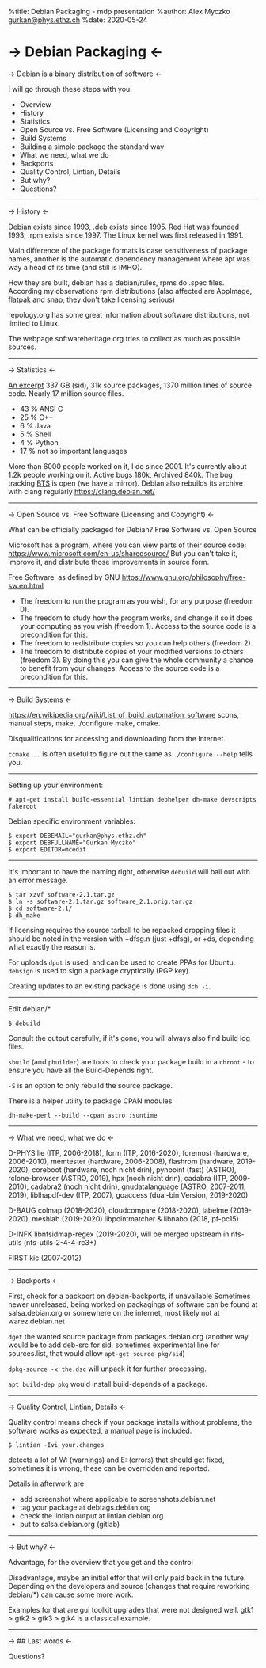 %title: Debian Packaging - mdp presentation
%author: Alex Myczko <gurkan@phys.ethz.ch>
%date: 2020-05-24

-> Debian Packaging <-
=========

-> Debian is a binary distribution of software <-

I will go through these steps with you:

* Overview 
* History
* Statistics
* Open Source vs. Free Software (Licensing and Copyright)
* Build Systems
* Building a simple package the standard way
* What we need, what we do
* Backports
* Quality Control, Lintian, Details
* But why?
* Questions?

-------------------------------------------------

-> History <-

Debian exists since 1993, .deb exists since 1995.
Red Hat was founded 1993, .rpm exists since 1997.
The Linux kernel was first released in 1991.

Main difference of the package formats is case sensitiveness of package names,
another is the automatic dependency management where apt was way a head 
of its time (and still is IMHO).

How they are built, debian has a debian/rules, rpms do .spec files.
According my observations rpm distributions (also affected are
AppImage, flatpak and snap, they don't take licensing serious)

repology.org has some great information about software distributions,
not limited to Linux.

The webpage softwareheritage.org tries to collect as much as possible
sources.

-------------------------------------------------

-> Statistics <-

[An excerpt](https://sources.debian.org/stats/)
337 GB (sid), 31k source packages, 1370 million lines of source code.
Nearly 17 million source files.
* 43 % ANSI C
* 25 % C++
* 6 % Java
* 5 % Shell
* 4 % Python
* 17 % not so important languages

More than 6000 people worked on it, I do since 2001. It's currently
about 1.2k people working on it. Active bugs 180k, Archived 840k.
The bug tracking [BTS](https://bugs.debian.org/) is open (we have a mirror).
Debian also rebuilds its archive with clang regularly https://clang.debian.net/

-------------------------------------------------

-> Open Source vs. Free Software (Licensing and Copyright) <-

What can be officially packaged for Debian?
Free Software vs. Open Source

Microsoft has a program, where you can view parts of their source code:
https://www.microsoft.com/en-us/sharedsource/
But you can't take it, improve it, and distribute those improvements
in source form.

Free Software, as defined by GNU
https://www.gnu.org/philosophy/free-sw.en.html

* The freedom to run the program as you wish, for any purpose (freedom 0).
* The freedom to study how the program works, and change it so it does your computing as you wish (freedom 1). Access to the source code is a precondition for this.
* The freedom to redistribute copies so you can help others (freedom 2).
* The freedom to distribute copies of your modified versions to others (freedom 3). By doing this you can give the whole community a chance to benefit from your changes. Access to the source code is a precondition for this.

-------------------------------------------------

-> Build Systems <-

https://en.wikipedia.org/wiki/List_of_build_automation_software
scons, manual steps, make, ./configure make, cmake.

Disqualifications for accessing and downloading from the Internet.

`ccmake ..` is often useful to figure out the same as
`./configure --help` tells you.

-------------------------------------------------

Setting up your environment:

```
# apt-get install build-essential lintian debhelper dh-make devscripts fakeroot
```

Debian specific environment variables:

```
$ export DEBEMAIL="gurkan@phys.ethz.ch"
$ export DEBFULLNAME="Gürkan Myczko"
$ export EDITOR=mcedit
```

---

It's important to have the naming right, otherwise `debuild`
will bail out with an error message.

```
$ tar xzvf software-2.1.tar.gz
$ ln -s software-2.1.tar.gz software_2.1.orig.tar.gz
$ cd software-2.1/
$ dh_make
```

If licensing requires the source tarball to be repacked dropping
files it should be noted in the version with +dfsg.n (just +dfsg),
or +ds, depending what exactly the reason is.

For uploads `dput` is used, and can be used to create PPAs for Ubuntu.
`debsign` is used to sign a package cryptically (PGP key).

Creating updates to an existing package is done using `dch -i`.

---

Edit debian/*
```
$ debuild
```

Consult the output carefully, if it's gone, you will always also
find build log files.

`sbuild` (and `pbuilder`) are tools to check your package build in a
`chroot` - to ensure you have all the Build-Depends right.

`-S` is an option to only rebuild the source package.

There is a helper utility to package CPAN modules

```
dh-make-perl --build --cpan astro::suntime
```

---

-> What we need, what we do <-

D-PHYS
lie (ITP, 2006-2018), form (ITP, 2016-2020), foremost (hardware, 2006-2010),
memtester (hardware, 2006-2008), flashrom (hardware, 2019-2020),
coreboot (hardware, noch nicht drin), pynpoint (fast) (ASTRO),
rclone-browser (ASTRO, 2019), hpx (noch nicht drin), cadabra (ITP, 2009-2010),
cadabra2 (noch nicht drin), gnudatalanguage (ASTRO, 2007-2011, 2019),
liblhapdf-dev (ITP, 2007), goaccess (dual-bin Version, 2019-2020)

D-BAUG
colmap (2018-2020), cloudcompare (2018-2020),
labelme (2019-2020), meshlab (2019-2020)
libpointmatcher & libnabo (2018, pf-pc15)

D-INFK
libnfsidmap-regex (2019-2020), will be merged upstream in
nfs-utils (nfs-utils-2-4-4-rc3+)

FIRST
kic (2007-2012)

---

-> Backports <-

First, check for a backport on debian-backports, if unavailable
Sometimes newer unreleased, being worked on packagings of software can
be found at salsa.debian.org or somewhere on the internet, most likely
not at warez.debian.net

`dget` the wanted source package from packages.debian.org
(another way would be to add deb-src for sid, sometimes experimental
line for sources.list, that would allow `apt-get source pkg/sid`)

`dpkg-source -x the.dsc` will unpack it for further processing.

`apt build-dep pkg` would install build-depends of a package.

---

-> Quality Control, Lintian, Details <-

Quality control means check if your package installs without problems,
the software works as expected, a manual page is included.

```
$ lintian -Ivi your.changes
```
detects a lot of W: (warnings) and E: (errors) that should get fixed,
sometimes it is wrong, these can be overridden and reported.

Details in afterwork are
* add screenshot where applicable to screenshots.debian.net
* tag your package at debtags.debian.org
* check the lintian output at lintian.debian.org
* put to salsa.debian.org (gitlab)

---

-> But why? <-

Advantage, for the overview that you get and the control

Disadvantage, maybe an initial effor that will only paid back
in the future. Depending on the developers and source (changes
that require reworking debian/*) can cause some more work.

Examples for that are gui toolkit upgrades that were not designed
well. gtk1 > gtk2 > gtk3 > gtk4 is a classical example.

-------------------------------------------------

-> ## Last words <-

Questions?
